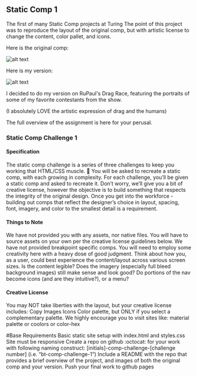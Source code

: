 ## Static Comp 1
The first of many Static Comp projects at Turing
The point of this project was to reproduce the layout of the original comp, but with artistic license to change the content, color pallet, and icons.

Here is the original comp:

![alt text](http://frontend.turing.io/assets/images/static-comp-challenge-1.jpg)

Here is my version:

![alt text](https://github.com/TwirlingGoddess/lg-comp-challenge-1/blob/master/Screen%20Shot%202018-03-27%20at%201.32.21%20PM.png)

I decided to do my version on RuPaul's Drag Race, featuring the portraits of some of my favorite contestants from the show.

(I absolutely LOVE the artistic expression of drag and the humans)

The full overview of the assignment is here for your perusal.

### Static Comp Challenge 1
#### Specification
The static comp challenge is a series of three challenges to keep you working that HTML/CSS muscle. :muscle: You will be asked to recreate a static comp, with each growing in complexity. For each challenge, you’ll be given a static comp and asked to recreate it. Don’t worry, we’ll give you a bit of creative license, however the objective is to build something that respects the integrity of the original design. Once you get into the workforce - building out comps that reflect the designer’s choice in layout, spacing, font, imagery, and color to the smallest detail is a requirement.

#### Things to Note
We have not provided you with any assets, nor native files. You will have to source assets on your own per the creative license guidelines below.
We have not provided breakpoint specific comps. You will need to employ some creativity here with a heavy dose of good judgment. Think about how you, as a user, could best experience the content/layout across various screen sizes. Is the content legible? Does the imagery (especially full bleed background images) still make sense and look good? Do portions of the nav become icons (and are they intuitive?), or a menu?

#### Creative License
You may NOT take liberties with the layout, but your creative license includes:
  Copy
  Images
  Icons
Color palette, but ONLY if you select a complementary palette. We highly encourage you to visit sites like: material palette or coolors or color-hex

#Base Requirements
Basic static site setup with index.html and styles.css
Site must be responsive
Create a repo on github :octocat: for your work with following naming construct: [initials]-comp-challenge-[challenge number] (i.e. “bt-comp-challenge-1”)
Include a README with the repo that provides a brief overview of the project, and images of both the original comp and your version.
Push your final work to github pages
